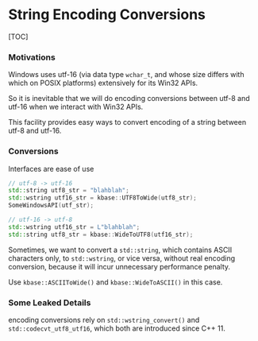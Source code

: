 # String Encoding Conversions

[TOC]

### Motivations

Windows uses utf-16 (via data type `wchar_t`, and whose size differs with which on POSIX platforms) extensively for its Win32 APIs.

So it is inevitable that we will do encoding conversions between utf-8 and utf-16 when we interact with Win32 APIs.

This facility provides easy ways to convert encoding of a string between utf-8 and utf-16.

### Conversions

Interfaces are ease of use

```c++
// utf-8 -> utf-16
std::string utf8_str = "blahblah";
std::wstring utf16_str = kbase::UTF8ToWide(utf8_str);
SomeWindowsAPI(utf_str);

// utf-16 -> utf-8
std::wstring utf16_str = L"blahblah";
std::string utf8_str = kbase::WideToUTF8(utf16_str);
```

Sometimes, we want to convert a `std::string`, which contains ASCII characters only, to `std::wstring`, or vice versa, without real encoding conversion, because it will incur unnecessary performance penalty.

Use `kbase::ASCIIToWide()` and `kbase::WideToASCII()` in this case.

### Some Leaked Details

encoding conversions rely on `std::wstring_convert()` and `std::codecvt_utf8_utf16`, which both are introduced since C++ 11.